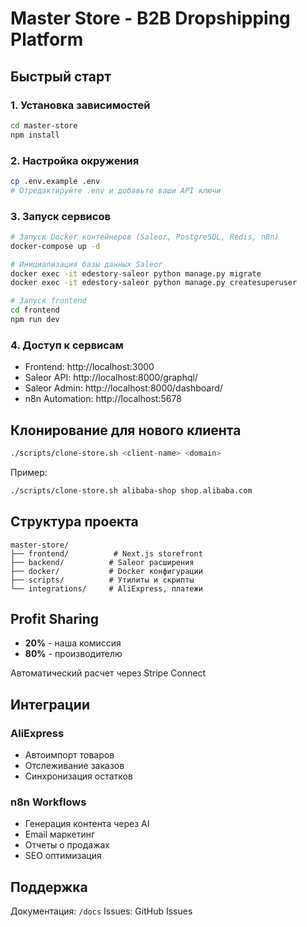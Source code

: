 # Master Store - B2B Dropshipping Platform

## Быстрый старт

### 1. Установка зависимостей
```bash
cd master-store
npm install
```

### 2. Настройка окружения
```bash
cp .env.example .env
# Отредактируйте .env и добавьте ваши API ключи
```

### 3. Запуск сервисов
```bash
# Запуск Docker контейнеров (Saleor, PostgreSQL, Redis, n8n)
docker-compose up -d

# Инициализация базы данных Saleor
docker exec -it edestory-saleor python manage.py migrate
docker exec -it edestory-saleor python manage.py createsuperuser

# Запуск frontend
cd frontend
npm run dev
```

### 4. Доступ к сервисам
- Frontend: http://localhost:3000
- Saleor API: http://localhost:8000/graphql/
- Saleor Admin: http://localhost:8000/dashboard/
- n8n Automation: http://localhost:5678

## Клонирование для нового клиента

```bash
./scripts/clone-store.sh <client-name> <domain>
```

Пример:
```bash
./scripts/clone-store.sh alibaba-shop shop.alibaba.com
```

## Структура проекта

```
master-store/
├── frontend/          # Next.js storefront
├── backend/          # Saleor расширения
├── docker/           # Docker конфигурации
├── scripts/          # Утилиты и скрипты
└── integrations/     # AliExpress, платежи
```

## Profit Sharing

- **20%** - наша комиссия
- **80%** - производителю

Автоматический расчет через Stripe Connect

## Интеграции

### AliExpress
- Автоимпорт товаров
- Отслеживание заказов
- Синхронизация остатков

### n8n Workflows
- Генерация контента через AI
- Email маркетинг
- Отчеты о продажах
- SEO оптимизация

## Поддержка

Документация: `/docs`
Issues: GitHub Issues